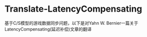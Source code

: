 # Translate-LatencyCompensating
基于C/S模型的游戏数据同步问题，以下是对Yahn W. Bernier一篇关于LatencyCompensating(延迟补偿)文章的翻译
